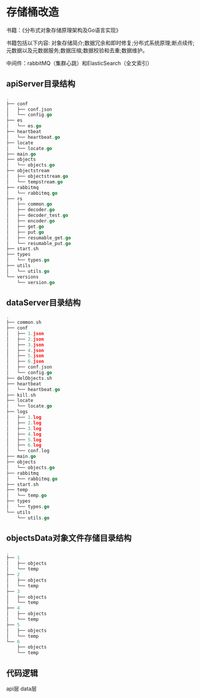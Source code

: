 # 存储桶改造

书籍：《分布式对象存储原理架构及Go语言实现》

书籍包括以下内容:
对象存储简介;数据冗余和即时修复;分布式系统原理;断点续传;元数据以及元数据服务;数据压缩;数据校验和去重;数据维护。

中间件：rabbitMQ（集群心跳）和ElasticSearch（全文索引）
## apiServer目录结构
```go
.
├── conf
│   ├── conf.json
│   └── config.go
├── es
│   └── es.go
├── heartbeat
│   └── heartbeat.go
├── locate
│   └── locate.go
├── main.go
├── objects
│   └── objects.go
├── objectstream
│   ├── objectstream.go
│   └── tempstream.go
├── rabbitmq
│   └── rabbitmq.go
├── rs
│   ├── common.go
│   ├── decoder.go
│   ├── decoder_test.go
│   ├── encoder.go
│   ├── get.go
│   ├── put.go
│   ├── resumable_get.go
│   └── resumable_put.go
├── start.sh
├── types
│   └── types.go
├── utils
│   └── utils.go
└── versions
    └── version.go
```

## dataServer目录结构
```go
.
├── common.sh
├── conf
│   ├── 1.json
│   ├── 2.json
│   ├── 3.json
│   ├── 4.json
│   ├── 5.json
│   ├── 6.json
│   ├── conf.json
│   └── config.go
├── delObjects.sh
├── heartbeat
│   └── heartbeat.go
├── kill.sh
├── locate
│   └── locate.go
├── logs
│   ├── 1.log
│   ├── 2.log
│   ├── 3.log
│   ├── 4.log
│   ├── 5.log
│   ├── 6.log
│   └── conf.log
├── main.go
├── objects
│   └── objects.go
├── rabbitmq
│   └── rabbitmq.go
├── start.sh
├── temp
│   └── temp.go
├── types
│   └── types.go
└── utils
    └── utils.go
```

## objectsData对象文件存储目录结构
```go
.
├── 1
│   ├── objects
│   └── temp
├── 2
│   ├── objects
│   └── temp
├── 3
│   ├── objects
│   └── temp
├── 4
│   ├── objects
│   └── temp
├── 5
│   ├── objects
│   └── temp
└── 6
    ├── objects
    └── temp
```

## 代码逻辑
api层
data层



